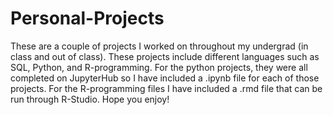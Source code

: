 # Personal-Projects
These are a couple of projects I worked on throughout my undergrad (in class and out of class). These projects include different languages such as SQL, Python, and R-programming. For the python projects, they were all completed on JupyterHub so I have included a .ipynb file for each of those projects. For the R-programming files I have included a .rmd file that can be run through R-Studio. Hope you enjoy!
